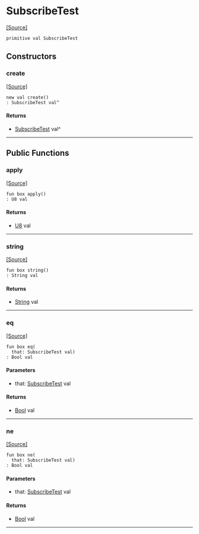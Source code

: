 # SubscribeTest
<span class="source-link">[[Source]](src/mqtt-primitives/commands.md#L-0-23)</span>
```pony
primitive val SubscribeTest
```

## Constructors

### create
<span class="source-link">[[Source]](src/mqtt-primitives/commands.md#L-0-23)</span>


```pony
new val create()
: SubscribeTest val^
```

#### Returns

* [SubscribeTest](mqtt-primitives-SubscribeTest.md) val^

---

## Public Functions

### apply
<span class="source-link">[[Source]](src/mqtt-primitives/commands.md#L-0-23)</span>


```pony
fun box apply()
: U8 val
```

#### Returns

* [U8](builtin-U8.md) val

---

### string
<span class="source-link">[[Source]](src/mqtt-primitives/commands.md#L-0-23)</span>


```pony
fun box string()
: String val
```

#### Returns

* [String](builtin-String.md) val

---

### eq
<span class="source-link">[[Source]](src/mqtt-primitives/commands.md#L-0-23)</span>


```pony
fun box eq(
  that: SubscribeTest val)
: Bool val
```
#### Parameters

*   that: [SubscribeTest](mqtt-primitives-SubscribeTest.md) val

#### Returns

* [Bool](builtin-Bool.md) val

---

### ne
<span class="source-link">[[Source]](src/mqtt-primitives/commands.md#L-0-23)</span>


```pony
fun box ne(
  that: SubscribeTest val)
: Bool val
```
#### Parameters

*   that: [SubscribeTest](mqtt-primitives-SubscribeTest.md) val

#### Returns

* [Bool](builtin-Bool.md) val

---

